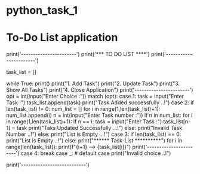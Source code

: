 # python_task_1
# To-Do List application

print('-----------------------')
print('*** TO DO LIST ****')
print('-----------------------')

task_list = []

while True:
    print()
    print("1. Add Task")
    print("2. Update Task")
    print("3. Show All Tasks")
    print("4. Close Application")
    print('-----------------------')
    opt = int(input("Enter Choice :"))
    match (opt):
        case 1:
            task = input("Enter Task :")
            task_list.append(task)
            print("Task Added successfully ..!")
        case 2:
            if len(task_list) != 0:
                num_list = []
                for i in range(1,len(task_list)+1):
                    num_list.append(i)
                n = int(input("Enter Task number :"))
                if n in num_list:
                    for i in range(1,len(task_list)+1):
                        if n == i:
                            task = input("Enter Task :")
                            task_list[n-1] = task
                            print("Taks Updated Successfully ...!")
                else:
                    print("Invalid Task Number ..!")
            else:
                print("List is Empty ...!")
        case 3:
            if len(task_list) == 0:
                print("List is Empty ..!")
            else:
                print("****** Task-List **********")
                for i in range(len(task_list)):
                    print(f"{i+1} --> {task_list[i]}")
                print('-----------------------')
        case 4:
            break
        case _:   # default case
            print("Invalid choice ..!")

print('---------------------------')
